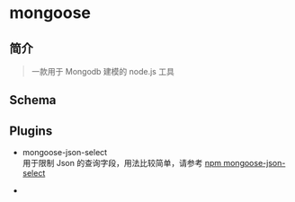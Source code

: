 # mongoose

## 简介

> 一款用于 Mongodb 建模的 node.js 工具

## Schema

## Plugins

- mongoose-json-select  
  用于限制 Json 的查询字段，用法比较简单，请参考 [npm mongoose-json-select](https://www.npmjs.com/package/mongoose-json-select)

-
